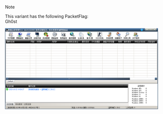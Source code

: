 > [!NOTE]  
> This variant has the following PacketFlag:  
> Gh0st  

![Screenshot](https://raw.githubusercontent.com/Cryakl/Ultimate-RAT-Collection/refs/heads/main/Gh0stRat/%e7%8c%8e%e7%8b%90%e8%bf%9c%e6%8e%a7V2.1/Screenshot.png)
